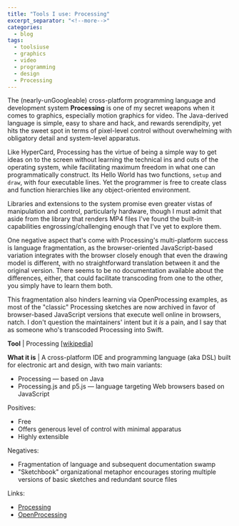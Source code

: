 ```yaml
---
title: "Tools I use: Processing"
excerpt_separator: "<!--more-->"
categories:
  - blog
tags: 
  - toolsiuse
  - graphics
  - video
  - programming
  - design
  - Processing
---
```





The (nearly-unGoogleable) cross-platform programming language and development system **Processing** is one of my secret weapons when it comes to graphics, especially motion graphics for video. The Java-derived language is simple, easy to share and hack, and rewards serendipity, yet hits the sweet spot in terms of pixel-level control without overwhelming with obligatory detail and system-level apparatus. 

<!--more-->

Like HyperCard, Processing has the virtue of being a simple way to get ideas on to the screen without learning the technical ins and outs of the operating system, while facilitating maximum freedom in what one can programmatically construct. Its Hello World has two functions, `setup` and `draw`, with four executable lines. Yet the programmer is free to create class and function hierarchies like any object-oriented environment. 

Libraries and extensions to the system promise even greater vistas of manipulation and control, particularly hardware, though I must admit that aside from the library that renders MP4 files I've found the built-in capabilities engrossing/challenging enough that I've yet to explore them.

One negative aspect that's come with Processing's multi-platform success is language fragmentation, as the browser-oriented JavaScript-based variation integrates with the browser closely enough that even the drawing model is different, with no straightforward translation between it and the original version. There seems to be no documentation available about the differences, either, that could facilitate transcoding from one to the other, you simply have to learn them both.

This fragmentation also hinders learning via OpenProcessing examples, as most of the "classic" Processing sketches are now archived in favor of browser-based JavaScript versions that execute well online in browsers, natch. I don't question the maintainers' intent but it *is* a pain, and I say that as someone who's transcoded Processing into Swift.


 **Tool** | Processing [[wikipedia]](https://en.wikipedia.org/wiki/Processing_(programming_language)) 

**What it is** | A cross-platform IDE and programming language (aka DSL) built for electronic art and design, with two main variants:
- Processing — based on Java
- Processing.js and p5.js — language targeting Web browsers based on JavaScript

Positives:
- Free
- Offers generous level of control with minimal apparatus
- Highly extensible

Negatives:
- Fragmentation of language and subsequent documentation swamp
- "Sketchbook" organizational metaphor encourages storing multiple versions of basic sketches and redundant source files

Links:
- [Processing](https://processing.org/)
- [OpenProcessing](https://openprocessing.org/)